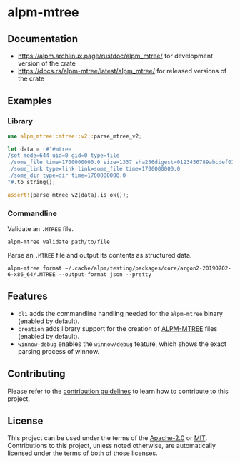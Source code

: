 # alpm-mtree

## Documentation

- <https://alpm.archlinux.page/rustdoc/alpm_mtree/> for development version of the crate
- <https://docs.rs/alpm-mtree/latest/alpm_mtree/> for released versions of the crate

## Examples

### Library

```rust
use alpm_mtree::mtree::v2::parse_mtree_v2;

let data = r#"#mtree
/set mode=644 uid=0 gid=0 type=file
./some_file time=1700000000.0 size=1337 sha256digest=0123456789abcdef0123456789abcdef0123456789abcdef0123456789abcdef
./some_link type=link link=some_file time=1700000000.0
./some_dir type=dir time=1700000000.0
"#.to_string();

assert!(parse_mtree_v2(data).is_ok());
```

### Commandline

Validate an `.MTREE` file.

```shell
alpm-mtree validate path/to/file
```

Parse an `.MTREE` file and output its contents as structured data.

```shell
alpm-mtree format ~/.cache/alpm/testing/packages/core/argon2-20190702-6-x86_64/.MTREE --output-format json --pretty
```

## Features

- `cli` adds the commandline handling needed for the `alpm-mtree` binary (enabled by default).
- `creation` adds library support for the creation of [ALPM-MTREE] files (enabled by default).
- `winnow-debug` enables the `winnow/debug` feature, which shows the exact parsing process of winnow.

## Contributing

Please refer to the [contribution guidelines] to learn how to contribute to this project.

## License

This project can be used under the terms of the [Apache-2.0] or [MIT].
Contributions to this project, unless noted otherwise, are automatically licensed under the terms of both of those licenses.

[contribution guidelines]: ../CONTRIBUTING.md
[ALPM-MTREE]: https://alpm.archlinux.page/specifications/ALPM-MTREE.5.html
[Apache-2.0]: ../LICENSES/Apache-2.0.txt
[MIT]: ../LICENSES/MIT.txt
